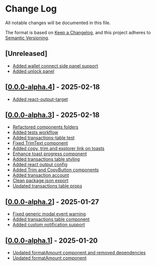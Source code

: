 # Change Log

All notable changes will be documented in this file.

The format is based on [Keep a Changelog](https://keepachangelog.com/en/1.0.0/),
and this project adheres to [Semantic Versioning](https://semver.org/spec/v2.0.0.html).

## [Unreleased]

- [Added wallet connect side panel support](https://github.com/multiversx/mx-sdk-dapp-core-ui/pull/43)
- [Added unlock panel](https://github.com/multiversx/mx-sdk-dapp-core-ui/pull/42)

## [[0.0.0-alpha.4](https://github.com/multiversx/mx-sdk-dapp-core-ui/pull/41)] - 2025-02-18

- [Added react-output-target](https://github.com/multiversx/mx-sdk-dapp-core-ui/pull/41)

## [[0.0.0-alpha.3](https://github.com/multiversx/mx-sdk-dapp-core-ui/pull/40)] - 2025-02-18

- [Refactored components folders](https://github.com/multiversx/mx-sdk-dapp-core-ui/pull/37)
- [Added tests workflow](https://github.com/multiversx/mx-sdk-dapp-core-ui/pull/36)
- [Added transactions-table test](https://github.com/multiversx/mx-sdk-dapp-core-ui/pull/34)
- [Fixed TrimText component](https://github.com/multiversx/mx-sdk-dapp-core-ui/pull/33)
- [Added copy, trim and explorer link on toasts](https://github.com/multiversx/mx-sdk-dapp-core-ui/pull/32)
- [Enhance toast progress component](https://github.com/multiversx/mx-sdk-dapp-core-ui/pull/31)
- [Added transactions table styling](https://github.com/multiversx/mx-sdk-dapp-core-ui/pull/30)
- [Added react output config](https://github.com/multiversx/mx-sdk-dapp-core-ui/pull/29)
- [Added Trim and CopyButton components](https://github.com/multiversx/mx-sdk-dapp-core-ui/pull/28)
- [Added transaction account](https://github.com/multiversx/mx-sdk-dapp-core-ui/pull/27)
- [Clean package.json export](https://github.com/multiversx/mx-sdk-dapp-core-ui/pull/26)
- [Updated transactions table props](https://github.com/multiversx/mx-sdk-dapp-core-ui/pull/25)

## [[0.0.0-alpha.2](https://github.com/multiversx/mx-sdk-dapp-core-ui/pull/24)] - 2025-01-27

- [Fixed generic modal event warning](https://github.com/multiversx/mx-sdk-dapp-core-ui/pull/23)
- [Added transactions table component](https://github.com/multiversx/mx-sdk-dapp-core-ui/pull/22)
- [Added custom notification support](https://github.com/multiversx/mx-sdk-dapp-core-ui/pull/21)

## [[0.0.0-alpha.1](https://github.com/multiversx/mx-sdk-dapp-core-ui/pull/16)] - 2025-01-20

- [Updated formatAmount component and removed dependencies](https://github.com/multiversx/mx-sdk-dapp-core-ui/pull/17)
- [Updated formatAmount component](https://github.com/multiversx/mx-sdk-dapp-core-ui/pull/15)
